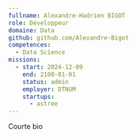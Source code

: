 ```yaml
---
fullname: Alexandre-Hadrien BIGOT
role: Développeur
domaine: Data
github: github.com/Alexandre-Bigot
competences:
  - Data Science
missions:
  - start: 2024-12-09
    end: 2100-01-01
    status: admin
    employer: DTNUM
    startups:
      - astree
---
```

Courte bio